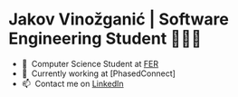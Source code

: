 <h1 align="left" id="macropower-title">Jakov Vinožganić | Software Engineering Student 👨🏻‍💻</h1>

- :school: &nbsp;Computer Science Student at [FER]
- :office: &nbsp;Currently working at [PhasedConnect]
- :mailbox: &nbsp;Contact me on [LinkedIn]

[Uprise]: https://www.phasedconnect.eu/ "PhasedConnect"
[LinkedIn]: https://linkedin.com/in/jakov-vinožganić-06aa3b139 "Jakov Vinožganić LinkedIn"
[FER]: https://www.fer.unizg.hr "FER"
